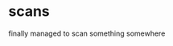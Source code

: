 <!--
  id: 264
  date: 2003-12-24T03:11:47
  modified: 2003-12-24T03:11:47
  slug: scans
  type: post
  excerpt: <p>finally managed to scan something somewhere</p>
  categories: image
  tags: 
  inCv: 
  inPortfolio: 
  dateFrom: 
  dateTo: 
-->

# scans

<p>finally managed to scan something somewhere</p>